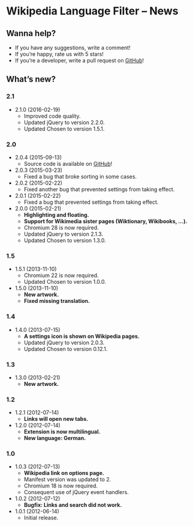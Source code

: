 # Wikipedia Language Filter – News

## Wanna help?

- If you have any suggestions, write a comment!
- If you’re happy, rate us with 5 stars!
- If you’re a developer, write a pull request on [GitHub](https://github.com/sfischer13/chromium-wiki-languages)!

## What’s new?

### 2.1

- 2.1.0 (2016-02-19)
    - Improved code quality.
    - Updated jQuery to version 2.2.0.
    - Updated Chosen to version 1.5.1.

### 2.0

- 2.0.4 (2015-09-13)
    - Source code is available on [GitHub](https://github.com/sfischer13/chromium-wiki-languages)!
- 2.0.3 (2015-03-23)
    - Fixed a bug that broke sorting in some cases.
- 2.0.2 (2015-02-22)
    - Fixed another bug that prevented settings from taking effect.
- 2.0.1 (2015-02-22)
    - Fixed a bug that prevented settings from taking effect.
- 2.0.0 (2015-02-21)
    - **Highlighting and floating.**
    - **Support for Wikimedia sister pages (Wiktionary, Wikibooks, …).**
    - Chromium 28 is now required.
    - Updated jQuery to version 2.1.3.
    - Updated Chosen to version 1.3.0.

### 1.5

- 1.5.1 (2013-11-10)
    - Chromium 22 is now required.
    - Updated Chosen to version 1.0.0.
- 1.5.0 (2013-11-10)
    - **New artwork.**
    - **Fixed missing translation.**

### 1.4

- 1.4.0 (2013-07-15)
    - **A settings icon is shown on Wikipedia pages.**
    - Updated jQuery to version 2.0.3.
    - Updated Chosen to version 0.12.1.

### 1.3

- 1.3.0 (2013-02-21)
    - **New artwork.**

### 1.2

- 1.2.1 (2012-07-14)
    - **Links will open new tabs.**
- 1.2.0 (2012-07-14)
    - **Extension is now multilingual.**
    - **New language: German.**

### 1.0

- 1.0.3 (2012-07-13)
    - **Wikipedia link on options page.**
    - Manifest version was updated to 2.
    - Chromium 18 is now required.
    - Consequent use of jQuery event handlers.
- 1.0.2 (2012-07-12)
    - **Bugfix: Links and search did not work.**
- 1.0.1 (2012-06-14)
    - Initial release.

